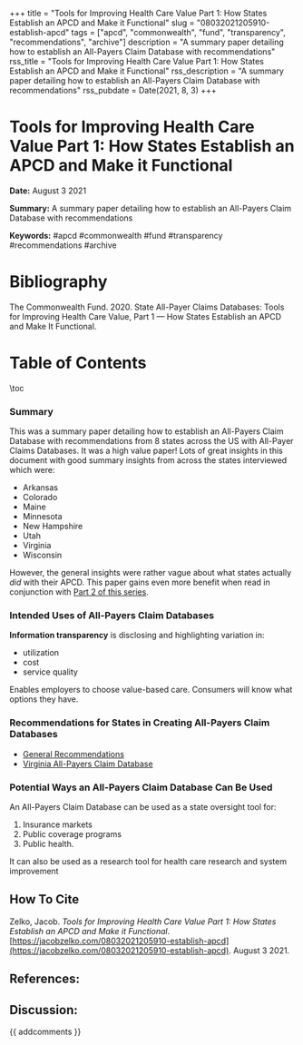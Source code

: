 +++
title = "Tools for Improving Health Care Value Part 1: How States Establish an APCD and Make it Functional"
slug = "08032021205910-establish-apcd"
tags = ["apcd", "commonwealth", "fund", "transparency", "recommendations", "archive"]
description = "A summary paper detailing how to establish an All-Payers Claim Database with recommendations"
rss_title = "Tools for Improving Health Care Value Part 1: How States Establish an APCD and Make it Functional"
rss_description = "A summary paper detailing how to establish an All-Payers Claim Database with recommendations"
rss_pubdate = Date(2021, 8, 3)
+++



Tools for Improving Health Care Value Part 1: How States Establish an APCD and Make it Functional
=========

**Date:** August 3 2021

**Summary:** A summary paper detailing how to establish an All-Payers Claim Database with recommendations

**Keywords:** #apcd #commonwealth #fund #transparency #recommendations  #archive

Bibliography
==========

The Commonwealth Fund. 2020. State All-Payer Claims Databases: Tools for Improving Health Care Value, Part 1 — How States Establish an APCD and Make It Functional.

Table of Contents
=========

\toc

### Summary

This was a summary paper detailing how to establish an All-Payers Claim Database with recommendations from 8 states across the US with All-Payer Claims Databases. It was a high value paper! Lots of great insights in this document with good summary insights from across the states interviewed which were:

  * Arkansas
  * Colorado
  * Maine
  * Minnesota
  * New Hampshire
  * Utah
  * Virginia
  * Wisconsin

However, the general insights were rather vague about what states actually *did* with their APCD. This paper gains even more benefit when read in conjunction with [Part 2 of this series](https://jacobzelko.com/08062021145920-benefits-state-apcds).

### Intended Uses of All-Payers Claim Databases

**Information transparency** is disclosing and highlighting variation in:

  * utilization
  * cost
  * service quality

Enables employers to choose value-based care. Consumers will know what options they have.

### Recommendations for States in Creating All-Payers Claim Databases

  * [General Recommendations](https://jacobzelko.com/08032021211415-apcd-recommendations)
  * [Virginia All-Payers Claim Database](https://jacobzelko.com/08032021211753-virginia-apcd)

### Potential Ways an All-Payers Claim Database Can Be Used

An All-Payers Claim Database can be used as a state oversight tool for:

1. Insurance markets
2. Public coverage programs
3. Public health.

It can also be used as a research tool for health care research and system improvement
## How To Cite

 Zelko, Jacob. _Tools for Improving Health Care Value Part 1: How States Establish an APCD and Make it Functional_. [https://jacobzelko.com/08032021205910-establish-apcd](https://jacobzelko.com/08032021205910-establish-apcd). August 3 2021.
## References:
## Discussion: 

{{ addcomments }}
